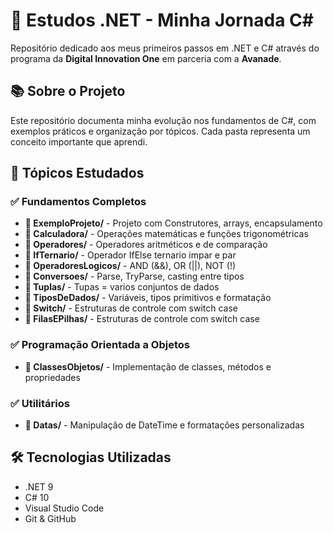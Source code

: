 # 🚀 Estudos .NET - Minha Jornada C#

Repositório dedicado aos meus primeiros passos em .NET e C# através do programa da **Digital Innovation One** em parceria com a **Avanade**.

## 📚 Sobre o Projeto

Este repositório documenta minha evolução nos fundamentos de C#, com exemplos práticos e organização por tópicos. Cada pasta representa um conceito importante que aprendi.

## 🎯 Tópicos Estudados

### ✅ Fundamentos Completos
- **📁 ExemploProjeto/** - Projeto com Construtores, arrays, encapsulamento
- **📁 Calculadora/** - Operações matemáticas e funções trigonométricas
- **📁 Operadores/** - Operadores aritméticos e de comparação  
- **📁 IfTernario/** - Operador IfElse ternario impar e par
- **📁 OperadoresLogicos/** - AND (&&), OR (||), NOT (!)
- **📁 Conversoes/** - Parse, TryParse, casting entre tipos
- **📁 Tuplas/** - Tupas = varios conjuntos de dados
- **📁 TiposDeDados/** - Variáveis, tipos primitivos e formatação
- **📁 Switch/** - Estruturas de controle com switch case
- **📁 FilasEPilhas/** - Estruturas de controle com switch case
### ✅ Programação Orientada a Objetos
- **📁 ClassesObjetos/** - Implementação de classes, métodos e propriedades

### ✅ Utilitários
- **📁 Datas/** - Manipulação de DateTime e formatações personalizadas

## 🛠 Tecnologias Utilizadas

- .NET 9
- C# 10
- Visual Studio Code
- Git & GitHub

